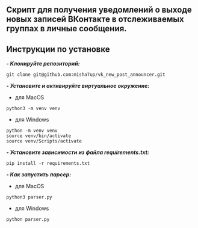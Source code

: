 ## Скрипт для получения уведомлений о выходе новых записей ВКонтакте в отслеживаемых группах в личные сообщения.


## Инструкции по установке
***- Клонируйте репозиторий:***
```
git clone git@github.com:misha7up/vk_new_post_announcer.git
```

***- Установите и активируйте виртуальное окружение:***
- для MacOS
```
python3 -m venv venv
```
- для Windows
```
python -m venv venv
source venv/bin/activate
source venv/Scripts/activate
```

***- Установите зависимости из файла requirements.txt:***
```
pip install -r requirements.txt
```

***- Как запустить парсер:***
- для MacOS
```
python3 parser.py
```
- для Windows
```
python parser.py